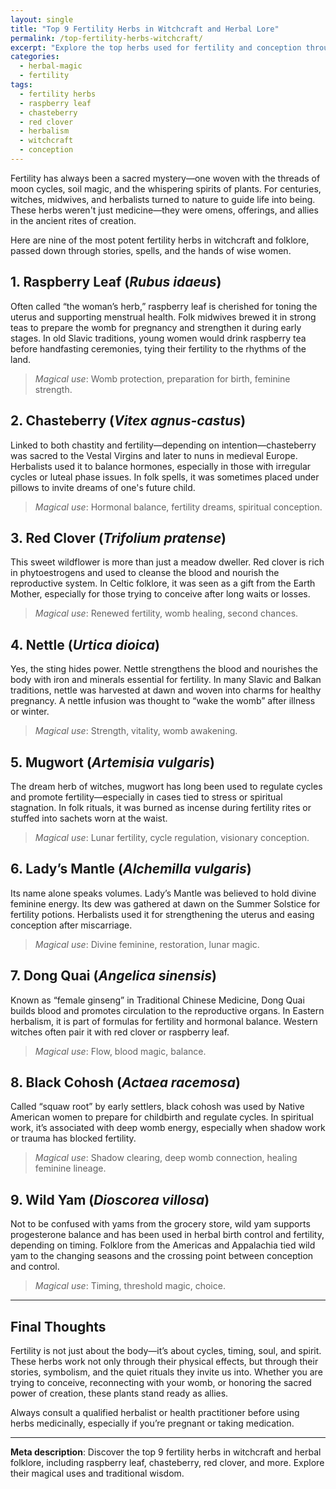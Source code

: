 ```yaml
---
layout: single
title: "Top 9 Fertility Herbs in Witchcraft and Herbal Lore"
permalink: /top-fertility-herbs-witchcraft/
excerpt: "Explore the top herbs used for fertility and conception throughout witchcraft, folklore, and herbal medicine. From raspberry leaf to red clover, uncover the ancient wisdom behind these plants of creation."
categories: 
  - herbal-magic
  - fertility
tags: 
  - fertility herbs
  - raspberry leaf
  - chasteberry
  - red clover
  - herbalism
  - witchcraft
  - conception
---
```


Fertility has always been a sacred mystery—one woven with the threads of moon cycles, soil magic, and the whispering spirits of plants. For centuries, witches, midwives, and herbalists turned to nature to guide life into being. These herbs weren't just medicine—they were omens, offerings, and allies in the ancient rites of creation.

Here are nine of the most potent fertility herbs in witchcraft and folklore, passed down through stories, spells, and the hands of wise women.

## 1. Raspberry Leaf (*Rubus idaeus*)

Often called “the woman’s herb,” raspberry leaf is cherished for toning the uterus and supporting menstrual health. Folk midwives brewed it in strong teas to prepare the womb for pregnancy and strengthen it during early stages. In old Slavic traditions, young women would drink raspberry tea before handfasting ceremonies, tying their fertility to the rhythms of the land.

> *Magical use*: Womb protection, preparation for birth, feminine strength.

## 2. Chasteberry (*Vitex agnus-castus*)

Linked to both chastity and fertility—depending on intention—chasteberry was sacred to the Vestal Virgins and later to nuns in medieval Europe. Herbalists used it to balance hormones, especially in those with irregular cycles or luteal phase issues. In folk spells, it was sometimes placed under pillows to invite dreams of one's future child.

> *Magical use*: Hormonal balance, fertility dreams, spiritual conception.

## 3. Red Clover (*Trifolium pratense*)

This sweet wildflower is more than just a meadow dweller. Red clover is rich in phytoestrogens and used to cleanse the blood and nourish the reproductive system. In Celtic folklore, it was seen as a gift from the Earth Mother, especially for those trying to conceive after long waits or losses.

> *Magical use*: Renewed fertility, womb healing, second chances.

## 4. Nettle (*Urtica dioica*)

Yes, the sting hides power. Nettle strengthens the blood and nourishes the body with iron and minerals essential for fertility. In many Slavic and Balkan traditions, nettle was harvested at dawn and woven into charms for healthy pregnancy. A nettle infusion was thought to “wake the womb” after illness or winter.

> *Magical use*: Strength, vitality, womb awakening.

## 5. Mugwort (*Artemisia vulgaris*)

The dream herb of witches, mugwort has long been used to regulate cycles and promote fertility—especially in cases tied to stress or spiritual stagnation. In folk rituals, it was burned as incense during fertility rites or stuffed into sachets worn at the waist.

> *Magical use*: Lunar fertility, cycle regulation, visionary conception.

## 6. Lady’s Mantle (*Alchemilla vulgaris*)

Its name alone speaks volumes. Lady’s Mantle was believed to hold divine feminine energy. Its dew was gathered at dawn on the Summer Solstice for fertility potions. Herbalists used it for strengthening the uterus and easing conception after miscarriage.

> *Magical use*: Divine feminine, restoration, lunar magic.

## 7. Dong Quai (*Angelica sinensis*)

Known as “female ginseng” in Traditional Chinese Medicine, Dong Quai builds blood and promotes circulation to the reproductive organs. In Eastern herbalism, it is part of formulas for fertility and hormonal balance. Western witches often pair it with red clover or raspberry leaf.

> *Magical use*: Flow, blood magic, balance.

## 8. Black Cohosh (*Actaea racemosa*)

Called “squaw root” by early settlers, black cohosh was used by Native American women to prepare for childbirth and regulate cycles. In spiritual work, it’s associated with deep womb energy, especially when shadow work or trauma has blocked fertility.

> *Magical use*: Shadow clearing, deep womb connection, healing feminine lineage.

## 9. Wild Yam (*Dioscorea villosa*)

Not to be confused with yams from the grocery store, wild yam supports progesterone balance and has been used in herbal birth control and fertility, depending on timing. Folklore from the Americas and Appalachia tied wild yam to the changing seasons and the crossing point between conception and control.

> *Magical use*: Timing, threshold magic, choice.

---

## Final Thoughts

Fertility is not just about the body—it’s about cycles, timing, soul, and spirit. These herbs work not only through their physical effects, but through their stories, symbolism, and the quiet rituals they invite us into. Whether you are trying to conceive, reconnecting with your womb, or honoring the sacred power of creation, these plants stand ready as allies.

Always consult a qualified herbalist or health practitioner before using herbs medicinally, especially if you’re pregnant or taking medication.

---

**Meta description**: Discover the top 9 fertility herbs in witchcraft and herbal folklore, including raspberry leaf, chasteberry, red clover, and more. Explore their magical uses and traditional wisdom.

